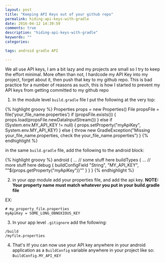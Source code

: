 ```yaml
---
layout: post
title: "Keeping API Keys out of your github repo"
permalink: hiding-api-keys-with-gradle
date: 2016-04-12 14:39:59
comments: true
description: "hiding-api-keys-with-gradle"
keywords: ""
categories:

tags: android gradle API

---
```


We all use API keys, I am a bit lazy and my projects are small so I try to keep the effort minimal.
More often than not, I hardcode my API Key into my project, forget about it, then push that key to my github repo.
This is bad practice for a number of reasons as such, this is how I started to prevent my API keys from getting committed to my github repo

1) In the module level `build.gradle` file I put the following at the very top:

{% highlight groovy %}
Properties props = new Properties()
File propsFile = file('your_file_name.properties')
if (propsFile.exists()) {
    props.load(propsFile.newDataInputStream())
} else if (System.env.MY_API_KEY != null) {
    props.setProperty("myApiKey", System.env.MY_API_KEY)
} else {
    throw new GradleException("Missing your_file_name.properties, check the your_file_name.properties")
}
{% endhighlight %}

in the same `build.gradle` file, add the following to the android block:

{% highlight groovy %}
android {
... // some stuff here
buildTypes {
... // more stuff here
       debug {
           buildConfigField "String", "MY_API_KEY", "\"${props.getProperty("myApiKey")}\""
       }
    }
}
{% endhighlight %}

2) in your _app_ module add your properties file, and add the api key.
__NOTE: Your property name must match whatever you put in your build.gradle file__

EX:

```
# my_property_file.properties
myApiKey = SOME_LONG_OBNOXIOUS_KEY
```

3) In your app level `.gitignore` add the following:  
```
/build  
/myfile.properties
```

4) That's it! you can now use your API key anywhere in your android application as a `BuildConfig` variable
anywhere in your project like so: `BuildConfig.MY_API_KEY`
